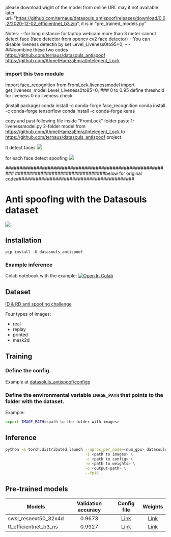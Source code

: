 

please download wight of the model from online URL may it not available later
url="https://github.com/ternaus/datasouls_antispoof/releases/download/0.0.2/2020-12-02_efficientnet_b3.zip",
it is in “pre_trained_models.py”
 
Notes: 
--for long distance for laptop webcam more than 3 meter cannot detect face (face detector from  opencv cv2 face detector)
--You can disable liveness detectin by set  Level_Liveness0to95=0;
– -  
###combine these two codes
 https://github.com/ternaus/datasouls_antispoof 
https://github.com/AhmetHamzaEmra/Intelegent_Lock
### import this two module
import face_recognition
from FromLock.livenessmodel import get_liveness_model
Level_Liveness0to95=0; ### 0 to 0.95  define threshold for liveness 0 no liveness check


(install package)
conda install -c conda-forge face_recognition
 conda install -c conda-forge tensorflow 
  conda install -c conda-forge keras 

copy and past following file 
inside "FromLock" folder paste
1-livenessmodel.py
2-folder model
from 
https://github.com/AhmetHamzaEmra/Intelegent_Lock  to https://github.com/ternaus/datasouls_antispoof  project

It detect faces
![](htpst://gitlab.com/pars-tech/liveness-detection/master/Result1.jpg)

for each face detect spoofing
![](htpst://gitlab.com/pars-tech/liveness-detection/master/Result2.jpg)


###########################################################
################################below for original code##########################################

# Anti spoofing with the Datasouls dataset
![](https://habrastorage.org/webt/uv/7u/ws/uv7uwsjkcz732_vhf0opx3zfjrc.jpeg)

## Installation
`pip install -U datasouls_antispoof`

### Example inference

Colab notebook with the example: [![Open In Colab](https://colab.research.google.com/assets/colab-badge.svg)](https://colab.research.google.com/drive/1HN0xmAUjfgVLccCV_QQ2Zg98WD9BZeNW?usp=sharing)

## Dataset

[ID & RD anti spoofing challenge](https://ods.ai/competitions/idrnd-facial-antispoofing)

Four types of images:
* real
* replay
* printed
* mask2d

## Training

### Define the config.
Example at [datasoluls_antispoof/configs](datasouls_antispoof/configs)

### Define the environmental variable `IMAGE_PATH` that points to the folder with the dataset.
Example:
```bash
export IMAGE_PATH=<path to the folder with images>
```
## Inference

```bash
python -m torch.distributed.launch --nproc_per_node=<num_gpu> datasouls_antispoof/inference.py \
                                   -i <path to images> \
                                   -c <path to config> \
                                   -w <path to weights> \
                                   -o <output-path> \
                                   --fp16
```

## Pre-trained models

| Models        | Validation accuracy | Config file  | Weights |
| ------------- |:--------------------:| :------------:| :------: |
| swsl_resnext50_32x4d | 0.9673 | [Link](datasouls_antispoof/configs/2020-11-30b.yaml) | [Link](https://github.com/ternaus/datasouls_antispoof/releases/download/0.0.1/2020-11-30b_resnext50_32x4d.zip) |
| tf_efficientnet_b3_ns | 0.9927 |[Link](datasoluls_antispoof/configs/2020-12-02.yaml)| [Link](https://github.com/ternaus/datasouls_antispoof/releases/download/0.0.2/2020-12-02_efficientnet_b3.zip)|
